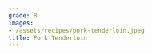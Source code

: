 ```yaml
---
grade: B
images:
- /assets/recipes/pork-tenderloin.jpeg
title: Pork Tenderloin
---
```

<!-- stub -->
<!-- endstub -->